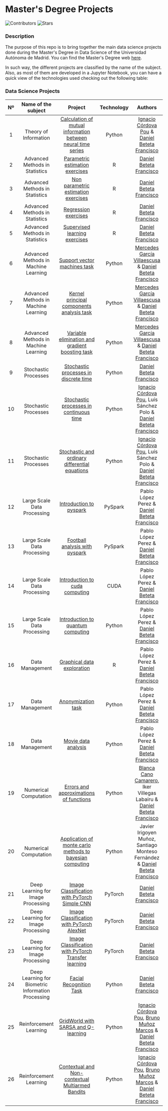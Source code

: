 # Master's Degree Projects

![Contributors](https://img.shields.io/github/contributors/dbeteta-w/data_science_projects)
![Stars](https://img.shields.io/github/stars/dbeteta-w/data_science_projects) 

### Description

The purpose of this repo is to bring together the main data science projects done 
during the Master's Degree in Data Science of the Universidad Autónoma de Madrid.
You can find the Master's Degree web [here](https://uam.es/CentroEstudiosPosgrado/MU_Ciencia_Datos/1446801510863.htm?language=es_ES&nDept=8&pid=1446755975574&pidDept=1446755975831).

In such way, the different projects are classified by the name of the subject. 
Also, as most of them are developed in a Jupyter Notebook, you can have 
a quick view of the technologies used checking out the following table:

### Data Science Projects
| Nº |                Name of the subject                 |                                                                                                         Project                                                                                                         | Technology |                                                                                                                                  Authors                                                                                                                                  |
|:--:|:--------------------------------------------------:|:-----------------------------------------------------------------------------------------------------------------------------------------------------------------------------------------------------------------------:|:----------:|:-------------------------------------------------------------------------------------------------------------------------------------------------------------------------------------------------------------------------------------------------------------------------:|
| 1  |               Theory of Information                | [Calculation of mutual information between neural time series](https://github.com/dbeteta-w/masters_degree_projects/blob/main/Theory_of_Information/Calculation_of_mutual_information_between_neural_time_series.ipynb) |   Python   |                                            [Ignacio Córdova Pou](https://www.linkedin.com/in/ignacio-c%C3%B3rdova-pou-797b0522b/) & [Daniel Beteta Francisco](https://www.linkedin.com/in/daniel-beteta-francisco-a2b254149/)                                             |
| 2  |           Advanced Methods in Statistics           |                         [Parametric estimation exercises](https://github.com/dbeteta-w/masters_degree_projects/blob/main/Advanced_Methods_in_Statistics/Parametric_estimation_exercises.ipynb)                          |     R      |                                                                                         [Daniel Beteta Francisco](https://www.linkedin.com/in/daniel-beteta-francisco-a2b254149/)                                                                                         |
| 3  |           Advanced Methods in Statistics           |                     [Non parametric estimation exercises](https://github.com/dbeteta-w/masters_degree_projects/blob/main/Advanced_Methods_in_Statistics/Non_parametric_estimation_exercises.ipynb)                      |     R      |                                                                                         [Daniel Beteta Francisco](https://www.linkedin.com/in/daniel-beteta-francisco-a2b254149/)                                                                                         |
| 4  |           Advanced Methods in Statistics           |                                    [Regression exercises](https://github.com/dbeteta-w/masters_degree_projects/blob/main/Advanced_Methods_in_Statistics/Regression_exercises.ipynb)                                     |     R      |                                                                                         [Daniel Beteta Francisco](https://www.linkedin.com/in/daniel-beteta-francisco-a2b254149/)                                                                                         |
| 5  |           Advanced Methods in Statistics           |                           [Supervised learning exercises](https://github.com/dbeteta-w/masters_degree_projects/blob/main/Advanced_Methods_in_Statistics/Supervised_learning_exercises.ipynb)                            |     R      |                                                                                         [Daniel Beteta Francisco](https://www.linkedin.com/in/daniel-beteta-francisco-a2b254149/)                                                                                         |
| 6  |        Advanced Methods in Machine Learning        |                         [Support vector machines task](https://github.com/dbeteta-w/masters_degree_projects/blob/main/Advanced_Methods_in_Machine_Learning/Support_vector_machines_task.ipynb)                          |   Python   |                                    [Mercedes García Villaescusa](https://www.linkedin.com/in/mercedes-garc%C3%ADa-villaescusa-82ab27211/) & [Daniel Beteta Francisco](https://www.linkedin.com/in/daniel-beteta-francisco-a2b254149/)                                     |
| 7  |        Advanced Methods in Machine Learning        |            [Kernel principal components analysis task](https://github.com/dbeteta-w/masters_degree_projects/blob/main/Advanced_Methods_in_Machine_Learning/Kernel_principal_components_analysis_task.ipynb)             |   Python   |                                    [Mercedes García Villaescusa](https://www.linkedin.com/in/mercedes-garc%C3%ADa-villaescusa-82ab27211/) & [Daniel Beteta Francisco](https://www.linkedin.com/in/daniel-beteta-francisco-a2b254149/)                                     |
| 8  |        Advanced Methods in Machine Learning        |      [Variable elimination and gradient boosting task](https://github.com/dbeteta-w/masters_degree_projects/blob/main/Advanced_Methods_in_Machine_Learning/Variable_elimination_and_gradient_boosting_task.ipynb)       |   Python   |                                    [Mercedes García Villaescusa](https://www.linkedin.com/in/mercedes-garc%C3%ADa-villaescusa-82ab27211/) & [Daniel Beteta Francisco](https://www.linkedin.com/in/daniel-beteta-francisco-a2b254149/)                                     |
| 9  |                Stochastic Processes                |                        [Stochastic processes in discrete time](https://github.com/dbeteta-w/masters_degree_projects/blob/main/Stochastic_Processes/Stochastic_processes_in_discrete_time.ipynb)                         |   Python   |                                                                                         [Daniel Beteta Francisco](https://www.linkedin.com/in/daniel-beteta-francisco-a2b254149/)                                                                                         |
| 10 |                Stochastic Processes                |                      [Stochastic processes in continuous time](https://github.com/dbeteta-w/masters_degree_projects/blob/main/Stochastic_Processes/Stochastic_processes_in_continuous_time.ipynb)                       |   Python   |                                   [Ignacio Córdova Pou](https://www.linkedin.com/in/ignacio-c%C3%B3rdova-pou-797b0522b/), Luís Sánchez Polo & [Daniel Beteta Francisco](https://www.linkedin.com/in/daniel-beteta-francisco-a2b254149/)                                   |
| 11 |                Stochastic Processes                |               [Stochastic and ordinary differential equations](https://github.com/dbeteta-w/masters_degree_projects/blob/main/Stochastic_Processes/Stochastic_and_ordinary_differential_equations.ipynb)                |   Python   |                                   [Ignacio Córdova Pou](https://www.linkedin.com/in/ignacio-c%C3%B3rdova-pou-797b0522b/), Luís Sánchez Polo & [Daniel Beteta Francisco](https://www.linkedin.com/in/daniel-beteta-francisco-a2b254149/)                                   |
| 12 |            Large Scale Data Processing             |                                   [Introduction to pyspark](https://github.com/dbeteta-w/masters_degree_projects/blob/main/Large_Scale_Data_Processing/Introduction_to_pyspark.ipynb)                                   |  PySpark   |                                                                               Pablo López Perez & [Daniel Beteta Francisco](https://www.linkedin.com/in/daniel-beteta-francisco-a2b254149/)                                                                               |
| 13 |            Large Scale Data Processing             |                            [Football analysis with pyspark](https://github.com/dbeteta-w/masters_degree_projects/blob/main/Large_Scale_Data_Processing/Football_analysis_with_pyspark.ipynb)                            |  PySpark   |                                                                               Pablo López Perez & [Daniel Beteta Francisco](https://www.linkedin.com/in/daniel-beteta-francisco-a2b254149/)                                                                               |
| 14 |            Large Scale Data Processing             |                            [Introduction to cuda computing](https://github.com/dbeteta-w/masters_degree_projects/blob/main/Large_Scale_Data_Processing/Introduction_to_cuda_computing.ipynb)                            |    CUDA    |                                                                               Pablo López Perez & [Daniel Beteta Francisco](https://www.linkedin.com/in/daniel-beteta-francisco-a2b254149/)                                                                               |
| 15 |            Large Scale Data Processing             |                         [Introduction to quantum computing](https://github.com/dbeteta-w/masters_degree_projects/blob/main/Large_Scale_Data_Processing/Introduction_to_quantum_computing.ipynb)                         |   Python   |                                                                               Pablo López Perez & [Daniel Beteta Francisco](https://www.linkedin.com/in/daniel-beteta-francisco-a2b254149/)                                                                               |
| 16 |                  Data Management                   |                                      [Graphical data exploration](https://github.com/dbeteta-w/masters_degree_projects/blob/main/Data_Management/Graphical_data_exploration.ipynb)                                      |     R      |                                                                               Pablo López Perez & [Daniel Beteta Francisco](https://www.linkedin.com/in/daniel-beteta-francisco-a2b254149/)                                                                               |
| 17 |                  Data Management                   |                                              [Anonymization task](https://github.com/dbeteta-w/masters_degree_projects/blob/main/Data_Management/Anonymization_task.ipynb)                                              |   Python   |                                                                               Pablo López Perez & [Daniel Beteta Francisco](https://www.linkedin.com/in/daniel-beteta-francisco-a2b254149/)                                                                               |
| 18 |                  Data Management                   |                                             [Movie data analysis](https://github.com/dbeteta-w/masters_degree_projects/blob/main/Data_Management/Movie_data_analysis.ipynb)                                             |   Python   |                                                                               Pablo López Perez & [Daniel Beteta Francisco](https://www.linkedin.com/in/daniel-beteta-francisco-a2b254149/)                                                                               |
| 19 |               Numerical Computation                |                       [Errors and approximations of functions](https://github.com/dbeteta-w/masters_degree_projects/blob/main/Numerical_Computation/Errors_and_approximations_of_functions.ipynb)                       |   Python   |                                  [Blanca Cano Camarero](https://www.linkedin.com/in/blanca-cano-camarero-333790207/), Iker Villegas Labairu & [Daniel Beteta Francisco](https://www.linkedin.com/in/daniel-beteta-francisco-a2b254149/)                                   |
| 20 |               Numerical Computation                |     [Application of monte carlo methods to bayesian computing](https://github.com/dbeteta-w/masters_degree_projects/blob/main/Numerical_Computation/Application_of_monte_carlo_methods_to_bayesian_computing.ipynb)     |   Python   |                                                               Javier Irigoyen Muñoz, Santiago Monteso Fernández & [Daniel Beteta Francisco](https://www.linkedin.com/in/daniel-beteta-francisco-a2b254149/)                                                               |
| 21 |         Deep Learning for Image Processing         |          [Image Classification with PyTorch Simple CNN](https://github.com/dbeteta-w/masters_degree_projects/blob/main/Deep_Learning_for_Image_Processing/Image_Classification_with_PyTorch_Simple_CNN.ipynb)           |  PyTorch   |                                                                                         [Daniel Beteta Francisco](https://www.linkedin.com/in/daniel-beteta-francisco-a2b254149/)                                                                                         |
| 22 |         Deep Learning for Image Processing         |            [Image Classification with PyTorch AlexNet](https://github.com/dbeteta-w/masters_degree_projects/blob/main/Deep_Learning_for_Image_Processing/Image_Classification_with_PyTorch_Simple_CNN.ipynb)            |  PyTorch   |                                                                                         [Daniel Beteta Francisco](https://www.linkedin.com/in/daniel-beteta-francisco-a2b254149/)                                                                                         |
| 23 |         Deep Learning for Image Processing         |   [Image Classification with PyTorch Transfer learning](https://github.com/dbeteta-w/masters_degree_projects/blob/main/Deep_Learning_for_Image_Processing/Image_Classification_with_PyTorch_Transfer_learning.ipynb)    |  PyTorch   |                                                                                         [Daniel Beteta Francisco](https://www.linkedin.com/in/daniel-beteta-francisco-a2b254149/)                                                                                         |
| 24 | Deep Learning for Biometric Information Processing |                      [Facial Recognition Task](https://github.com/dbeteta-w/masters_degree_projects/blob/main/Deep_Learning_for_Biometric_Information_Processing/Facial%20Recognition%20Task.pdf)                       |   Python   |                                                                                         [Daniel Beteta Francisco](https://www.linkedin.com/in/daniel-beteta-francisco-a2b254149/)                                                                                         |
| 25 |               Reinforcement Learning               |                     [GridWorld with SARSA and Q-learning](https://github.com/dbeteta-w/masters_degree_projects/blob/main/Reinforcement_Learning/GridWorld%20with%20SARSA%20and%20Q-learning.ipynb)                      |   Python   | [Ignacio Córdova Pou](https://www.linkedin.com/in/ignacio-c%C3%B3rdova-pou-797b0522b/), [Bruno Muñoz Marcos](https://www.linkedin.com/in/bruno-mu%C3%B1oz-marcos-a14559250/) &  [Daniel Beteta Francisco](https://www.linkedin.com/in/daniel-beteta-francisco-a2b254149/) |
| 26 |               Reinforcement Learning               |        [Contextual and Non-contextual Multiarmed Bandits](https://github.com/dbeteta-w/masters_degree_projects/blob/main/Reinforcement_Learning/Contextual%20and%20Non-contextual%20Multiarmed%20Bandits.ipynb)         |   Python   | [Ignacio Córdova Pou](https://www.linkedin.com/in/ignacio-c%C3%B3rdova-pou-797b0522b/), [Bruno Muñoz Marcos](https://www.linkedin.com/in/bruno-mu%C3%B1oz-marcos-a14559250/) &  [Daniel Beteta Francisco](https://www.linkedin.com/in/daniel-beteta-francisco-a2b254149/) |



